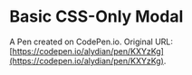 # Basic CSS-Only Modal

A Pen created on CodePen.io. Original URL: [https://codepen.io/alydian/pen/KXYzKg](https://codepen.io/alydian/pen/KXYzKg).


